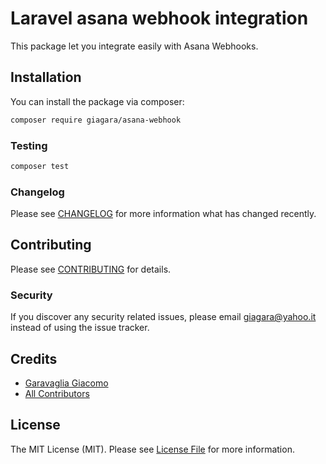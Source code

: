 # Laravel asana webhook integration

This package let you integrate easily with Asana Webhooks.

## Installation

You can install the package via composer:

```bash
composer require giagara/asana-webhook
```
<!-- 
## Usage

```php
// Usage description here
``` -->

### Testing

```bash
composer test
```

### Changelog

Please see [CHANGELOG](CHANGELOG.md) for more information what has changed recently.

## Contributing

Please see [CONTRIBUTING](CONTRIBUTING.md) for details.

### Security

If you discover any security related issues, please email giagara@yahoo.it instead of using the issue tracker.

## Credits

-   [Garavaglia Giacomo](https://github.com/giagara)
-   [All Contributors](../../contributors)

## License

The MIT License (MIT). Please see [License File](LICENSE.md) for more information.

